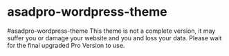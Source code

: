 # asadpro-wordpress-theme
#asadpro-wordpress-theme  This theme is not a complete version, it may suffer you or damage your website and you and loss your data.  Please wait for the final upgraded Pro Version to use.
